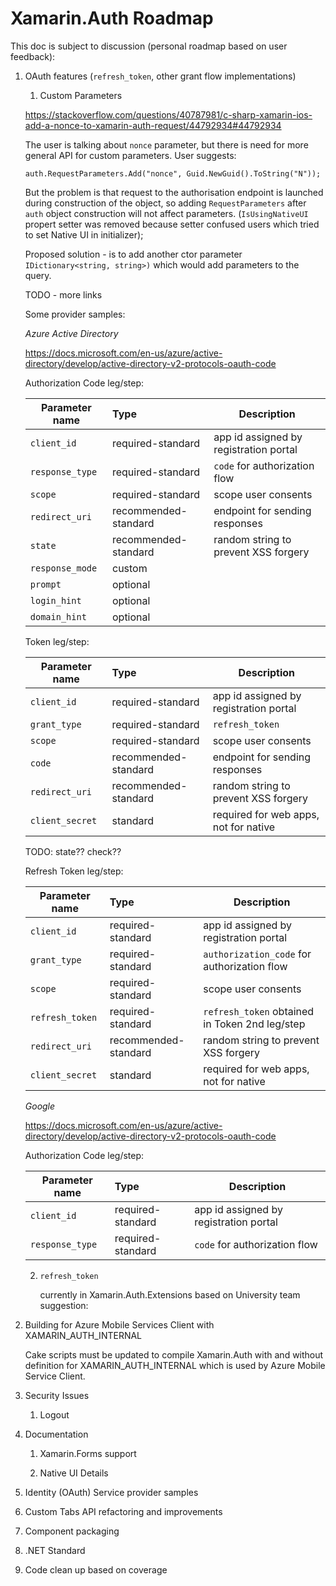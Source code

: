 # Xamarin.Auth Roadmap 

This doc is subject to discussion (personal roadmap based on user feedback):

1.	OAuth features (`refresh_token`, other grant flow implementations)

	1.	Custom Parameters		
	
	https://stackoverflow.com/questions/40787981/c-sharp-xamarin-ios-add-a-nonce-to-xamarin-auth-request/44792934#44792934

	The user is talking about `nonce` parameter, but there is need for more general API
	for custom parameters.
	User suggests:
	
	```
	auth.RequestParameters.Add("nonce", Guid.NewGuid().ToString("N"));
	```

	But the problem is that request to the authorisation endpoint is launched during
	construction of the object, so adding `RequestParameters` after `auth` object 
	construction will not affect parameters. (`IsUsingNativeUI` propert setter was removed
	because setter confused users which tried to set Native UI in initializer);
	
	Proposed solution - is to add another ctor parameter `IDictionary<string, string>)` 
	which would add parameters to the query.
		
	TODO -  more links
	
	Some provider samples:

	*Azure Active Directory*
	
	https://docs.microsoft.com/en-us/azure/active-directory/develop/active-directory-v2-protocols-oauth-code
	
	Authorization Code leg/step:
	
	| Parameter name   |      Type             |  Description                           |
	|------------------|:----------------------|------------------------------------------------|
	| `client_id`      |  required-standard    | app id assigned by registration portal |
	| `response_type`  |  required-standard    | `code` for authorization flow          |
	| `scope`          |  required-standard    | scope user consents                    |
	| `redirect_uri`   |  recommended-standard | endpoint for sending responses         |
	| `state`          |  recommended-standard | random string to prevent XSS forgery   |
	| `response_mode`  |  custom               |                                        |
	| `prompt`         |  optional             |                                        |
	| `login_hint`     |  optional             |                                        |
	| `domain_hint`    |  optional             |                                        |
	
		
	Token leg/step:
	
	| Parameter name   |      Type             |  Description                                |
	|------------------|:----------------------|------------------------------------------------|
	| `client_id`      |  required-standard    | app id assigned by registration portal      |
	| `grant_type`     |  required-standard    | `refresh_token`                             |
	| `scope`          |  required-standard    | scope user consents                    |
	| `code`           |  recommended-standard | endpoint for sending responses         |
	| `redirect_uri`   |  recommended-standard | random string to prevent XSS forgery   |
	| `client_secret`  |  standard             | required for web apps, not for native       |

	TODO: state?? check??
	
	Refresh Token leg/step:
	
	| Parameter name   |      Type             |  Description                                |
	|------------------|:----------------------|------------------------------------------------|
	| `client_id`      |  required-standard    | app id assigned by registration portal         |
	| `grant_type`     |  required-standard    | `authorization_code` for authorization flow    |
	| `scope`          |  required-standard    | scope user consents                            |
	| `refresh_token`  |  required-standard    | `refresh_token` obtained in Token 2nd leg/step |
	| `redirect_uri`   |  recommended-standard | random string to prevent XSS forgery   |
	| `client_secret`  |  standard             | required for web apps, not for native       |
	
	*Google*
	
	https://docs.microsoft.com/en-us/azure/active-directory/develop/active-directory-v2-protocols-oauth-code
	
	Authorization Code leg/step:
	
	| Parameter name   |      Type             |  Description                           |
	|------------------|:----------------------|------------------------------------------------|
	| `client_id`      |  required-standard    | app id assigned by registration portal |
	| `response_type`  |  required-standard    | `code` for authorization flow          |
	
	
	2.	`refresh_token`
	
		currently in Xamarin.Auth.Extensions based on University team suggestion:
		

2.	Building for Azure Mobile Services Client with XAMARIN_AUTH_INTERNAL

	Cake scripts must be updated to compile Xamarin.Auth with and without definition
	for XAMARIN_AUTH_INTERNAL which is used by Azure Mobile Service Client.

3.	Security Issues

	1.	Logout
	
4.	Documentation

	1.	Xamarin.Forms support 
	
	2.	Native UI Details		
	
5.	Identity (OAuth) Service provider samples

6.	Custom Tabs API refactoring and improvements	
	
7.	Component packaging		

8.	.NET Standard

9.	Code clean up based on coverage
